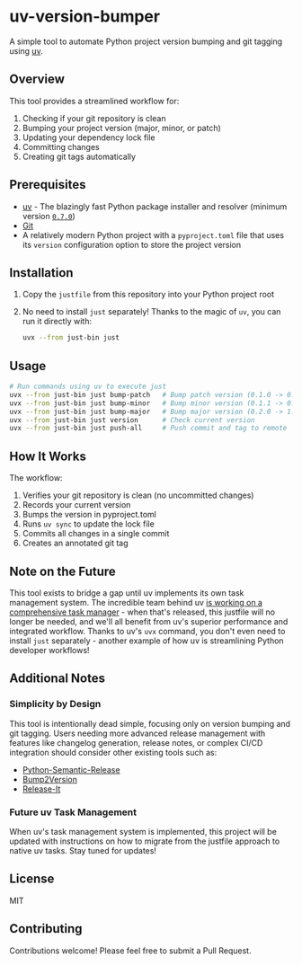 # uv-version-bumper

A simple tool to automate Python project version bumping and git tagging using [uv](https://github.com/astral-sh/uv).

## Overview

This tool provides a streamlined workflow for:

1. Checking if your git repository is clean
2. Bumping your project version (major, minor, or patch)
3. Updating your dependency lock file
4. Committing changes
5. Creating git tags automatically

## Prerequisites

- [uv](https://github.com/astral-sh/uv) - The blazingly fast Python package installer and resolver (minimum version [`0.7.0`](https://github.com/astral-sh/uv/releases/tag/0.7.0))
- [Git](https://git-scm.com/)
- A relatively modern Python project with a `pyproject.toml` file that uses its `version` configuration option to store the project version

## Installation

1. Copy the `justfile` from this repository into your Python project root
2. No need to install `just` separately! Thanks to the magic of `uv`, you can run it directly with:

   ```bash
   uvx --from just-bin just
   ```

## Usage

```bash
# Run commands using uv to execute just
uvx --from just-bin just bump-patch   # Bump patch version (0.1.0 -> 0.1.1)
uvx --from just-bin just bump-minor   # Bump minor version (0.1.1 -> 0.2.0)
uvx --from just-bin just bump-major   # Bump major version (0.2.0 -> 1.0.0)
uvx --from just-bin just version      # Check current version
uvx --from just-bin just push-all     # Push commit and tag to remote
```

## How It Works

The workflow:

1. Verifies your git repository is clean (no uncommitted changes)
2. Records your current version
3. Bumps the version in pyproject.toml
4. Runs `uv sync` to update the lock file
5. Commits all changes in a single commit
6. Creates an annotated git tag

## Note on the Future

This tool exists to bridge a gap until uv implements its own task management system. The incredible team behind uv [is working on a comprehensive task manager](https://github.com/astral-sh/uv/issues/5903) - when that's released, this justfile will no longer be needed, and we'll all benefit from uv's superior performance and integrated workflow. Thanks to uv's `uvx` command, you don't even need to install `just` separately - another example of how uv is streamlining Python developer workflows!

## Additional Notes

### Simplicity by Design

This tool is intentionally dead simple, focusing only on version bumping and git tagging. Users needing more advanced release management with features like changelog generation, release notes, or complex CI/CD integration should consider other existing tools such as:

- [Python-Semantic-Release](https://github.com/python-semantic-release/python-semantic-release)
- [Bump2Version](https://github.com/c4urself/bump2version)
- [Release-It](https://github.com/release-it/release-it)

### Future uv Task Management

When uv's task management system is implemented, this project will be updated with instructions on how to migrate from the justfile approach to native uv tasks. Stay tuned for updates!

## License

MIT

## Contributing

Contributions welcome! Please feel free to submit a Pull Request.
